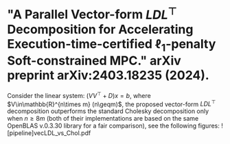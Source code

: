 # "A Parallel Vector-form $LDL^\top$ Decomposition for Accelerating Execution-time-certified $\ell_1$-penalty Soft-constrained MPC." arXiv preprint arXiv:2403.18235 (2024).
Consider the linear system: $(VV^\top + D)x=b$, where $V\in\mathbb{R}^{n\times m} (n\geqm)$, the proposed vector-form $LDL^\top$ decomposition outperforms the standard Cholesky decomposition only when $n\geq8m$ (both of their implementations are based on the same OpenBLAS v.0.3.30 library for a fair comparison), see the following figures:
![pipeline]vecLDL_vs_Chol.pdf







